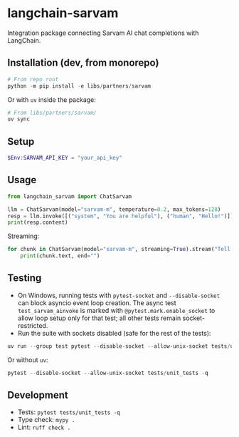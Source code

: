# langchain-sarvam

Integration package connecting Sarvam AI chat completions with LangChain.

## Installation (dev, from monorepo)

```powershell
# From repo root
python -m pip install -e libs/partners/sarvam
```

Or with `uv` inside the package:

```powershell
# From libs/partners/sarvam/
uv sync
```

## Setup

```powershell
$Env:SARVAM_API_KEY = "your_api_key"
```

## Usage

```python
from langchain_sarvam import ChatSarvam

llm = ChatSarvam(model="sarvam-m", temperature=0.2, max_tokens=128)
resp = llm.invoke([("system", "You are helpful"), ("human", "Hello!")])
print(resp.content)
```

Streaming:

```python
for chunk in ChatSarvam(model="sarvam-m", streaming=True).stream("Tell me a joke"):
    print(chunk.text, end="")
```

## Testing

- On Windows, running tests with `pytest-socket` and `--disable-socket` can block asyncio event loop creation. The async test `test_sarvam_ainvoke` is marked with `@pytest.mark.enable_socket` to allow loop setup only for that test; all other tests remain socket-restricted.
- Run the suite with sockets disabled (safe for the rest of the tests):

```powershell
uv run --group test pytest --disable-socket --allow-unix-socket tests/unit_tests -q
```

Or without `uv`:

```powershell
pytest --disable-socket --allow-unix-socket tests/unit_tests -q
```

## Development

- Tests: `pytest tests/unit_tests -q`
- Type check: `mypy .`
- Lint: `ruff check .`
